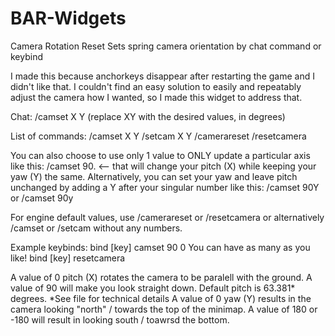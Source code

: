 # BAR-Widgets

Camera Rotation Reset
Sets spring camera orientation by chat command or keybind

I made this because anchorkeys disappear after restarting the game and I didn't like that. 
I couldn't find an easy solution to easily and repeatably adjust the camera how I wanted, so I made this widget to address that.


Chat: /camset X Y  (replace XY with the desired values, in degrees)

List of commands: /camset X Y     /setcam X Y
                  /camerareset    /resetcamera  
   
You can also choose to use only 1 value to ONLY update a particular axis like this: /camset 90. <-- that will change your pitch (X) while keeping your yaw (Y) the same.
Alternatively, you can set your yaw and leave pitch unchanged by adding a Y after your singular number like this: /camset 90Y  or  /camset 90y

    
For engine default values, use /camerareset or /resetcamera or alternatively /camset or /setcam without any numbers.

Example keybinds:     bind [key] camset 90 0       You can have as many as you like!
                      bind [key] resetcamera

A value of 0 pitch (X) rotates the camera to be paralell with the ground. A value of 90 will make you look straight down. Default pitch is 63.381* degrees. *See file for technical details
A value of 0 yaw (Y) results in the camera looking "north" / towards the top of the minimap. A value of 180 or -180 will result in looking south / toawrsd the bottom.
